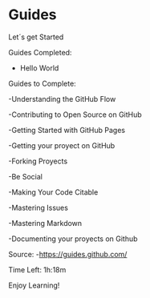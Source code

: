 # Guides

Let´s get Started

Guides Completed:

- Hello World

Guides to Complete:

-Understanding the GitHub Flow

-Contributing to Open Source on GitHub

-Getting Started with GitHub Pages

-Getting your proyect on GitHub

-Forking Proyects

-Be Social

-Making Your Code Citable

-Mastering Issues

-Mastering Markdown

-Documenting your proyects on Github

Source:
-https://guides.github.com/

Time Left: 1h:18m

Enjoy Learning!
